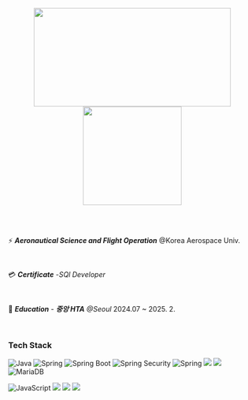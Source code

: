<p align="center">
  <img height="200" width="400" src="http://mazassumnida.wtf/api/v2/generate_badge?boj=kdh940" />
  <img height="200" src="https://streak-stats.demolab.com/?user=DNGHKM&theme=buefy&border=E4E2E2&card_width=400" />
</p>
<br>

<br>

⚡ ***Aeronautical Science and Flight Operation*** @Korea Aerospace Univ.

<br>

💳 ***Certificate*** -*SQl Developer*

<br>

🏫 ***Education*** - ***중앙 HTA*** *@Seoul* 2024.07 ~ 2025. 2.


<br>

### Tech Stack
<p>
  <img src="https://img.shields.io/badge/Java-007396?style=flat&logo=Java&logoColor=white" alt="Java"> 
  <img src="https://img.shields.io/badge/Spring-6DB33F?style=flat&logo=Spring&logoColor=white" alt="Spring"> 
  <img src="https://img.shields.io/badge/Spring%20Boot-%236DB33F?style=flat&logo=springboot&logoColor=white" alt="Spring Boot"> 
  <img src="https://img.shields.io/badge/Spring%20Security-%236DB33F?style=flat&logo=springsecurity&logoColor=white" alt="Spring Security"> 
  <img src="https://img.shields.io/badge/Spring AI-6DB33F?style=flat&logo=Spring&logoColor=white" alt="Spring"> 
  <img src="https://img.shields.io/badge/oracle-F80000?style=flate&logo=oracle&logoColor=white"> 
  <img src="https://img.shields.io/badge/mysql-4479A1?style=flat&logo=mysql&logoColor=white">
  <img src="https://img.shields.io/badge/MariaDB-003545?style=flat&logo=MariaDB&logoColor=white" alt="MariaDB"> 
</p>

<p>
  <img src="https://img.shields.io/badge/JavaScript-F7DF1E?style=flat&logo=javascript&logoColor=white" alt="JavaScript"> 
  <img src="https://img.shields.io/badge/HTML5-E34F26?style=flat&logo=html5&logoColor=white"> 
  <img src="https://img.shields.io/badge/CSS3-1572B6?style=flat&logo=css3&logoColor=white"> 
  <img src="https://img.shields.io/badge/bootstrap-7952B3?style=flat&logo=bootstrap&logoColor=white">
</p>
